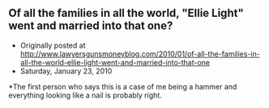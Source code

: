 ## Of all the families in all the world, "Ellie Light" went and married into that one?

 * Originally posted at http://www.lawyersgunsmoneyblog.com/2010/01/of-all-the-families-in-all-the-world-ellie-light-went-and-married-into-that-one
 * Saturday, January 23, 2010

\*The first person who says this is a case of me being a hammer and everything looking like a nail is probably right.